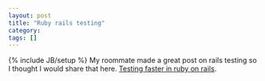 ```yaml
---
layout: post
title: "Ruby rails testing"
category:
tags: []
---
```

{% include JB/setup %}
My roommate made a great post on rails testing so I thought I would share that here.    [Testing faster in ruby on rails](http://blog.pretheory.com/arch/2007/06/adventures_in_testing_part_i_r.php).